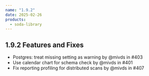 ```yaml
---
name: "1.9.2"
date: 2025-02-26
products:
  - soda-library
---
```

## 1.9.2 Features and Fixes
* Postgres: treat missing setting as warning by @mivds in #403
* Use calendar chart for schema check by @mivds in #401
* Fix reporting profiling for distributed scans by @mivds in #407
